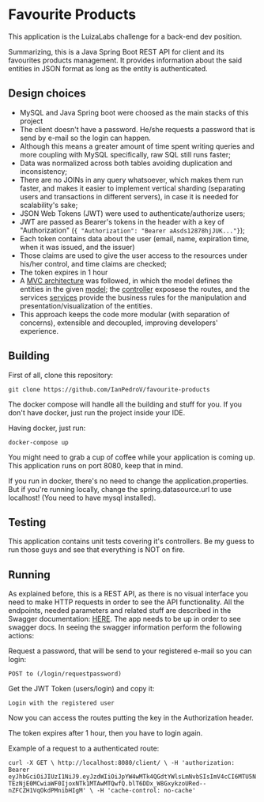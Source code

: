 # Favourite Products

This application is the LuizaLabs challenge for a back-end dev position.

Summarizing, this is a Java Spring Boot REST API for client and its favourites products management. It provides information about the said entities in JSON format as long as the entity is authenticated.

## Design choices
* MySQL and Java Spring boot were choosed as the main stacks of this project
* The client doesn't have a password. He/she requests a password that is send by e-mail so the login can happen.
* Although this means a greater amount of time spent writing queries and more coupling with MySQL specifically, raw SQL still runs faster;
* Data was normalized across both tables avoiding duplication and inconsistency;
* There are no JOINs in any query whatsoever, which makes them run faster, and makes it easier to implement vertical sharding (separating users and transactions in different servers), in case it is needed for scalability's sake;
* JSON Web Tokens (JWT) were used to authenticate/authorize users;
* JWT are passed as Bearer's tokens in the header with a key of "Authorization" (`{ "Authorization": "Bearer aAsds12878hjJUK..."}`);
* Each token contains data about the user (email, name, expiration time, when it was issued, and the issuer)
* Those claims are used to give the user access to the resources under his/her control, and time claims are checked;
* The token expires in 1 hour
* A [MVC architecture](#project-structure) was followed, in which the model defines the entities in the given [model](./src/main/java/br/com/luizalabs/favourite/favouriteproducts/model); the [controller](.//src/main/java/br/com/luizalabs/favourite/favouriteproducts/controller) exposese the routes, and the services [services](.//src/main/java/br/com/luizalabs/favourite/favouriteproducts/service) provide the business rules for the manipulation and presentation/visualization of the entities.
* This approach keeps the code more modular (with separation of concerns), extensible and decoupled, improving developers' experience.


## Building

First of all, clone this repository:

`git clone https://github.com/IanPedroV/favourite-products`

The docker compose will handle all the building and stuff for you. If you don't have docker, just run the project
inside your IDE.

Having docker, just run:

`docker-compose up`

You might need to grab a cup of coffee while your application is coming up. This application runs on port 8080, keep that in mind.

If you run in docker, there's no need to change the application.properties. But if you're running locally, change the
spring.datasource.url to use localhost! (You need to have mysql installed).

## Testing

This application contains unit tests covering it's controllers. Be my guess to run those guys and see that everything is NOT on fire.

## Running

As explained before, this is a REST API, as there is no visual interface you need to make HTTP requests in order to see the API functionality. All the endpoints, needed parameters and related stuff are described in the Swagger documentation: [HERE](http://localhost:8080/swagger-ui.html#). The app needs to be up in order to see swagger docs. In seeing the swagger information perform the following actions:

Request a password, that will be send to your registered e-mail so you can login:

`POST to (/login/requestpassword)`

Get the JWT Token (users/login) and copy it:

`Login with the registered user`

Now you can access the routes putting the key in the Authorization header.

The token expires after 1 hour, then you have to login again.

Example of a request to a authenticated route:

`curl -X GET \ http://localhost:8080/client/ \ -H 'authorization: Bearer eyJhbGciOiJIUzI1NiJ9.eyJzdWIiOiJpYW4wMTk4QGdtYWlsLmNvbSIsImV4cCI6MTU5NTEzNjE0MCwiaWF0IjoxNTk1MTAwMTQwfQ.blT6DDx_W8GxykzoURed--nZFCZH1VqOkdPMnibHIgM' \ -H 'cache-control: no-cache'`

